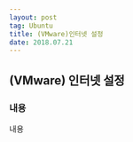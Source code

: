 ```yaml
---
layout: post 
tag: Ubuntu
title: (VMware)인터넷 설정
date: 2018.07.21
---
```


## (VMware) 인터넷 설정  
### 내용  
내용
<br>